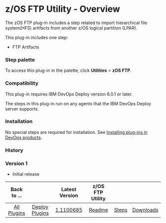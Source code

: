 
# z/OS FTP Utility - Overview

The zOS FTP plug-in includes a step related to import hierarchical file system(HFS) artifacts from another z/OS logical partition (LPAR).

This plug-in includes one step:

* FTP Artifacts


### Step palette

To access this plug-in in the palette, click **Utilities** > **zOS FTP**.

### Compatibility

This plug-in requires IBM DevOps Deploy version 6.0.1 or later.

The steps in this plug-in run on any agents that the IBM DevOps Deploy server supports.

### Installation

No special steps are required for installation. See [Installing plug-ins in DevOps products](https://community.ibm.com/community/user/wasdevops/blogs/laurel-dickson-bull1/2022/06/13/install-plugins).

### History

### Version 1

* Initial release




|          Back to ...          |                                |                                                  Latest Version                                                   |  z/OS FTP Utility   |||
|:-----------------------------:|:------------------------------:|:-----------------------------------------------------------------------------------------------------------------:|:-------------------:| :---: | :---: |
| [All Plugins](../../index.md) | [Deploy Plugins](../README.md) | [1.1100685](https://raw.githubusercontent.com/UrbanCode/IBM-UCD-PLUGINS/main/files/zos-ftp/zos-ftp-1.1100685.zip) | [Readme](README.md) |[Steps](steps.md)|[Downloads](downloads.md)|
